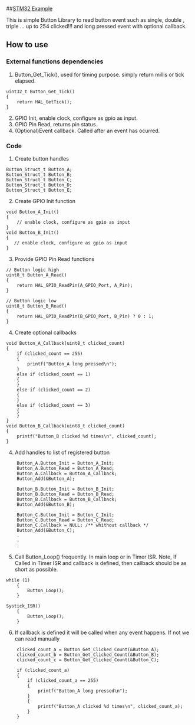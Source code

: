 ##[STM32 Example](https://github.com/alambe94/STM32_Button.git)

This is simple Button Library to read button event such as single, double , triple ... up to 254 clicked!!! and long pressed event with optional callback.

## How to use
### External functions dependencies
1. Button_Get_Tick(), used for timing purpose. simply return millis or tick elapsed.
```
uint32_t Button_Get_Tick()
{
    return HAL_GetTick();
}
```
2. GPIO Init, enable clock, configure as gpio as input.
3. GPIO Pin Read, returns pin status.
3. (Optional)Event callback. Called after an event has ocurred.

### Code
1. Create button handles
```
Button_Struct_t Button_A;
Button_Struct_t Button_B;
Button_Struct_t Button_C;
Button_Struct_t Button_D;
Button_Struct_t Button_E;
```
2. Create GPIO Init function
```
void Button_A_Init()
{
    // enable clock, configure as gpio as input
}
void Button_B_Init()
{
   // enable clock, configure as gpio as input
}
```
3. Provide GPIO Pin Read functions
```
// Button logic high
uint8_t Button_A_Read()
{
    return HAL_GPIO_ReadPin(A_GPIO_Port, A_Pin);
}
```
```
// Button logic low
uint8_t Button_B_Read()
{
    return HAL_GPIO_ReadPin(B_GPIO_Port, B_Pin) ? 0 : 1;
}
```
4. Create optional callbacks
```
void Button_A_Callback(uint8_t clicked_count)
{
    if (clicked_count == 255)
    {
        printf("Button_A long pressed\n");
    }
    else if (clicked_count == 1)
    {
    }
    else if (clicked_count == 2)
    {
    }
    else if (clicked_count == 3)
    {
    }
}
void Button_B_Callback(uint8_t clicked_count)
{
    printf("Button_B clicked %d times\n", clicked_count);
}
```
4. Add handles to list of registered button
```
    Button_A.Button_Init = Button_A_Init;
    Button_A.Button_Read = Button_A_Read;
    Button_A.Callback = Button_A_Callback;
    Button_Add(&Button_A);

    Button_B.Button_Init = Button_B_Init;
    Button_B.Button_Read = Button_B_Read;
    Button_B.Callback = Button_B_Callback;
    Button_Add(&Button_B);

    Button_C.Button_Init = Button_C_Init;
    Button_C.Button_Read = Button_C_Read;
    Button_C.Callback = NULL; /** whithout callback */
    Button_Add(&Button_C);
    .
    .
    .
```
5. Call Button_Loop() frequently. In main loop or in Timer ISR. Note, If Called in Timer ISR and callback is defined, then callback should be as short as possible.
```
while (1)
    {
        Button_Loop();
    }
```
```
Systick_ISR()
    {
        Button_Loop();
    }
```
6. If callback is defined it will be called when any event happens. If not we can read manually
```
    clicked_count_a = Button_Get_Clicked_Count(&Button_A);
    clicked_count_b = Button_Get_Clicked_Count(&Button_B);
    clicked_count_c = Button_Get_Clicked_Count(&Button_C);

    if (clicked_count_a)
    {
        if (clicked_count_a == 255)
        {
            printf("Button_A long pressed\n");
        }
        {
            printf("Button_A clicked %d times\n", clicked_count_a);
        }
    }
```
